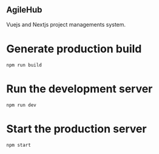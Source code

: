 ## AgileHub

Vuejs and Nextjs project managements system.

# Generate production build

    npm run build

# Run the development server

    npm run dev

# Start the production server

    npm start
